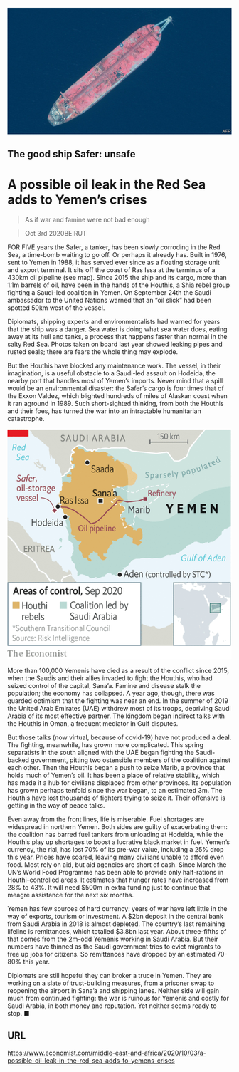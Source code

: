 ![](./images/20201003_MAP502.jpg)

## The good ship Safer: unsafe

# A possible oil leak in the Red Sea adds to Yemen’s crises

> As if war and famine were not bad enough

> Oct 3rd 2020BEIRUT

FOR FIVE years the Safer, a tanker, has been slowly corroding in the Red Sea, a time-bomb waiting to go off. Or perhaps it already has. Built in 1976, sent to Yemen in 1988, it has served ever since as a floating storage unit and export terminal. It sits off the coast of Ras Issa at the terminus of a 430km oil pipeline (see map). Since 2015 the ship and its cargo, more than 1.1m barrels of oil, have been in the hands of the Houthis, a Shia rebel group fighting a Saudi-led coalition in Yemen. On September 24th the Saudi ambassador to the United Nations warned that an “oil slick” had been spotted 50km west of the vessel.

Diplomats, shipping experts and environmentalists had warned for years that the ship was a danger. Sea water is doing what sea water does, eating away at its hull and tanks, a process that happens faster than normal in the salty Red Sea. Photos taken on board last year showed leaking pipes and rusted seals; there are fears the whole thing may explode.

But the Houthis have blocked any maintenance work. The vessel, in their imagination, is a useful obstacle to a Saudi-led assault on Hodeida, the nearby port that handles most of Yemen’s imports. Never mind that a spill would be an environmental disaster: the Safer’s cargo is four times that of the Exxon Valdez, which blighted hundreds of miles of Alaskan coast when it ran aground in 1989. Such short-sighted thinking, from both the Houthis and their foes, has turned the war into an intractable humanitarian catastrophe.



![](./images/20201003_MAM944.png)

More than 100,000 Yemenis have died as a result of the conflict since 2015, when the Saudis and their allies invaded to fight the Houthis, who had seized control of the capital, Sana’a. Famine and disease stalk the population; the economy has collapsed. A year ago, though, there was guarded optimism that the fighting was near an end. In the summer of 2019 the United Arab Emirates (UAE) withdrew most of its troops, depriving Saudi Arabia of its most effective partner. The kingdom began indirect talks with the Houthis in Oman, a frequent mediator in Gulf disputes.

But those talks (now virtual, because of covid-19) have not produced a deal. The fighting, meanwhile, has grown more complicated. This spring separatists in the south aligned with the UAE began fighting the Saudi-backed government, pitting two ostensible members of the coalition against each other. Then the Houthis began a push to seize Marib, a province that holds much of Yemen’s oil. It has been a place of relative stability, which has made it a hub for civilians displaced from other provinces. Its population has grown perhaps tenfold since the war began, to an estimated 3m. The Houthis have lost thousands of fighters trying to seize it. Their offensive is getting in the way of peace talks.

Even away from the front lines, life is miserable. Fuel shortages are widespread in northern Yemen. Both sides are guilty of exacerbating them: the coalition has barred fuel tankers from unloading at Hodeida, while the Houthis play up shortages to boost a lucrative black market in fuel. Yemen’s currency, the rial, has lost 70% of its pre-war value, including a 25% drop this year. Prices have soared, leaving many civilians unable to afford even food. Most rely on aid, but aid agencies are short of cash. Since March the UN’s World Food Programme has been able to provide only half-rations in Houthi-controlled areas. It estimates that hunger rates have increased from 28% to 43%. It will need $500m in extra funding just to continue that meagre assistance for the next six months.

Yemen has few sources of hard currency: years of war have left little in the way of exports, tourism or investment. A $2bn deposit in the central bank from Saudi Arabia in 2018 is almost depleted. The country’s last remaining lifeline is remittances, which totalled $3.8bn last year. About three-fifths of that comes from the 2m-odd Yemenis working in Saudi Arabia. But their numbers have thinned as the Saudi government tries to evict migrants to free up jobs for citizens. So remittances have dropped by an estimated 70-80% this year.

Diplomats are still hopeful they can broker a truce in Yemen. They are working on a slate of trust-building measures, from a prisoner swap to reopening the airport in Sana’a and shipping lanes. Neither side will gain much from continued fighting: the war is ruinous for Yemenis and costly for Saudi Arabia, in both money and reputation. Yet neither seems ready to stop. ■

## URL

https://www.economist.com/middle-east-and-africa/2020/10/03/a-possible-oil-leak-in-the-red-sea-adds-to-yemens-crises
